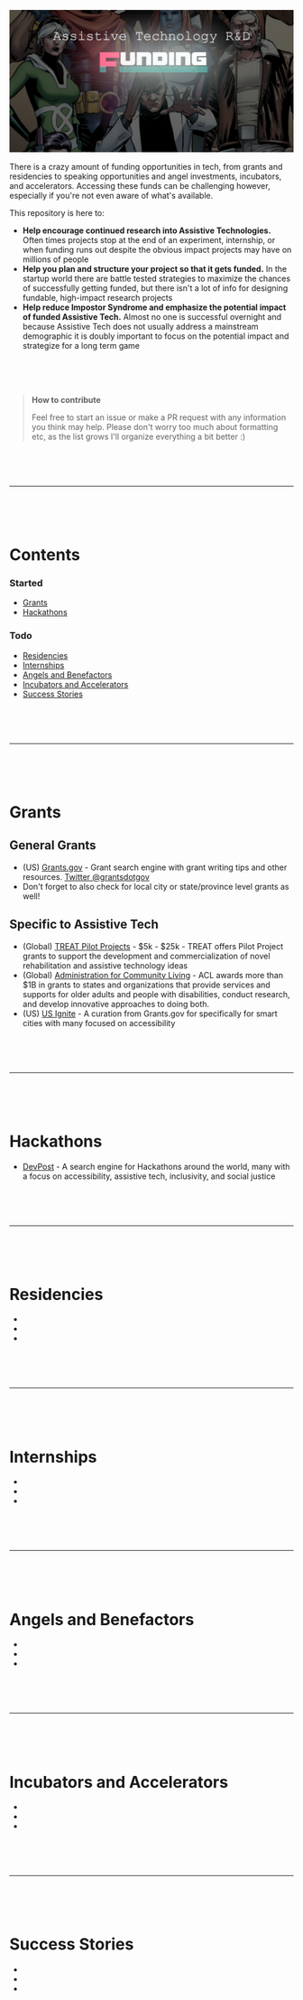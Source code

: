 ![](assets/cover.jpg)

There is a crazy amount of funding opportunities in tech, from grants and residencies to speaking opportunities and angel investments, incubators, and accelerators. Accessing these funds can be challenging however, especially if you're not even aware of what's available.

This repository is here to:

- **Help encourage continued research into Assistive Technologies.** Often times projects stop at the end of an experiment, internship, or when funding runs out despite the obvious impact projects may have on millions of people
- **Help you plan and structure your project so that it gets funded.** In the startup world there are battle tested strategies to maximize the chances of successfully getting funded, but there isn't a lot of info for designing fundable, high-impact research projects
- **Help reduce Impostor Syndrome and emphasize the potential impact of funded Assistive Tech.** Almost no one is successful overnight and because Assistive Tech does not usually address a mainstream demographic it is doubly important to focus on the potential impact and strategize for a long term game


<br>
<br>
<br>


> **How to contribute**
>
> Feel free to start an issue or make a PR request with any information you think may help. Please don't worry too much about formatting etc, as the list grows I'll organize everything a bit better :)

<br>
<br>
<br>
<hr>
<br>
<br>
<br>

# Contents

### Started
- [Grants](/#grants)
- [Hackathons](/#hackathons)

### Todo
- [Residencies](/#residencies)
- [Internships](/#internships)
- [Angels and Benefactors](/#angels-and-benefactors)
- [Incubators and Accelerators](/#incubators-and-accelerators)
- [Success Stories](/#success-stories)

<br>
<br>
<br>
<hr>
<br>
<br>
<br>

# Grants

## General Grants

- (US) [Grants.gov](https://www.grants.gov/) - Grant search engine with grant writing tips and other resources. [Twitter @grantsdotgov](https://twitter.com/grantsdotgov)
- Don't forget to also check for local city or state/province level grants as well!

## Specific to Assistive Tech

- (Global) [TREAT Pilot Projects](https://www.treatcenter.org/grant-opportunities/) - $5k - $25k - TREAT offers Pilot Project grants to support the development and commercialization of novel rehabilitation and assistive technology ideas
- (Global) [Administration for Community Living](https://acl.gov/grants) - ACL awards more than $1B in grants to states and organizations that provide services and supports for older adults and people with disabilities, conduct research, and develop innovative approaches to doing both.
- (US) [US Ignite](https://www.us-ignite.org/tools/fundings/) - A curation from Grants.gov for specifically for smart cities with many focused on accessibility

<br>
<br>
<br>
<hr>
<br>
<br>
<br>

# Hackathons

- [DevPost](https://devpost.com/hackathons) - A search engine for Hackathons around the world, many with a focus on accessibility, assistive tech, inclusivity, and social justice 

<br>
<br>
<br>
<hr>
<br>
<br>
<br>

# Residencies
> 

-
-
-

<br>
<br>
<br>
<hr>
<br>
<br>
<br>

# Internships
> 

-
-
-

<br>
<br>
<br>
<hr>
<br>
<br>
<br>

# Angels and Benefactors
> 

-
-
-

<br>
<br>
<br>
<hr>
<br>
<br>
<br>

# Incubators and Accelerators
> 

-
-
-

<br>
<br>
<br>
<hr>
<br>
<br>
<br>

# Success Stories

-
-
-